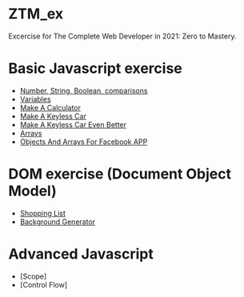 # ZTM_ex

Excercise for The Complete Web Developer in 2021: Zero to Mastery.
# Basic Javascript exercise
* [Number, String, Boolean, comparisons](https://github.com/Taunk714/ZTM_ex/tree/main/js/ex1)
* [Variables](https://github.com/Taunk714/ZTM_ex/tree/main/js/ex2)
* [Make A Calculator](https://github.com/Taunk714/ZTM_ex/tree/main/js/ex3)
* [Make A Keyless Car](https://github.com/Taunk714/ZTM_ex/tree/main/js/ex4)
* [Make A Keyless Car Even Better](https://github.com/Taunk714/ZTM_ex/tree/main/js/ex5)
* [Arrays](https://github.com/Taunk714/ZTM_ex/tree/main/js/ex6)
* [Objects And Arrays For Facebook APP](https://github.com/Taunk714/ZTM_ex/tree/main/js/ex7)

# DOM exercise (Document Object Model)
* [Shopping List](https://github.com/Taunk714/ZTM_ex/tree/main/DOM/ShoppingList)
* [Background Generator](https://github.com/Taunk714/ZTM_ex/tree/main/DOM/BackgroundGenerator)

# Advanced Javascript
* [Scope]
* [Control Flow]
